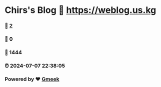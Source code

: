 # Chirs's Blog :link: https://weblog.us.kg 
### :page_facing_up: [2](https://weblog.us.kg/tag.html) 
### :speech_balloon: 0 
### :hibiscus: 1444 
### :alarm_clock: 2024-07-07 22:38:05 
### Powered by :heart: [Gmeek](https://github.com/Meekdai/Gmeek)
